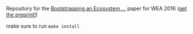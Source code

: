 Repository for the [Bootstrapping an Ecosystem ...](preprint.pdf) paper for WEA 2016 ([get the preprint!](./preprint.pdf))

make sure to run `make install` 



